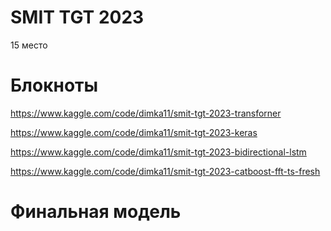 # SMIT TGT 2023

15 место

# Блокноты


https://www.kaggle.com/code/dimka11/smit-tgt-2023-transforner

https://www.kaggle.com/code/dimka11/smit-tgt-2023-keras

https://www.kaggle.com/code/dimka11/smit-tgt-2023-bidirectional-lstm

https://www.kaggle.com/code/dimka11/smit-tgt-2023-catboost-fft-ts-fresh


# Финальная модель

